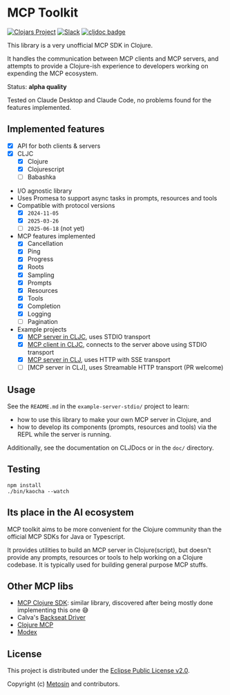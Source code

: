 # MCP Toolkit

[![Clojars Project](https://img.shields.io/clojars/v/fi.metosin/mcp-toolkit.svg)](https://clojars.org/fi.metosin/mcp-toolkit)
[![Slack](https://img.shields.io/badge/slack-mcp--toolkit-orange.svg?logo=slack)](https://clojurians.slack.com/app_redirect?channel=mcp-toolkit)
[![cljdoc badge](https://cljdoc.org/badge/fi.metosin/mcp-toolkit)](https://cljdoc.org/d/fi.metosin/mcp-toolkit)

This library is a very unofficial MCP SDK in Clojure.

It handles the communication between MCP clients and MCP servers, and attempts to provide
a Clojure-ish experience to developers working on expending the MCP ecosystem.

Status: **alpha quality**

Tested on Claude Desktop and Claude Code, no problems found for the features implemented.

## Implemented features

- [x] API for both clients & servers
- [x] CLJC
  - [x] Clojure
  - [x] Clojurescript
  - [ ] Babashka
- I/O agnostic library
- Uses Promesa to support async tasks in prompts, resources and tools
- Compatible with protocol versions
  - [x] `2024-11-05`
  - [x] `2025-03-26`
  - [ ] `2025-06-18` (not yet)
- MCP features implemented
  - [x] Cancellation
  - [x] Ping
  - [x] Progress
  - [x] Roots
  - [x] Sampling
  - [x] Prompts
  - [x] Resources
  - [x] Tools
  - [x] Completion
  - [x] Logging
  - [ ] Pagination
- Example projects
  - [x] [MCP server in CLJC](example-server-stdio), uses STDIO transport
  - [x] [MCP client in CLJC](example-client-stdio), connects to the server above using STDIO transport
  - [x] [MCP server in CLJ](example-server-sse), uses HTTP with SSE transport
  - [ ] [MCP server in CLJ], uses Streamable HTTP transport (PR welcome)

## Usage

See the `README.md` in the `example-server-stdio/` project to learn:
- how to use this library to make your own MCP server in Clojure, and
- how to develop its components (prompts, resources and tools) via the REPL
while the server is running.

Additionally, see the documentation on CLJDocs or in the `doc/` directory.

## Testing

```shell
npm install
./bin/kaocha --watch
```

## Its place in the AI ecosystem

MCP toolkit aims to be more convenient for the Clojure community than
the official MCP SDKs for Java or Typescript.

It provides utilities to build an MCP server in Clojure(script), but
doesn't provide any prompts, resources or tools to help working on a Clojure codebase.
It is typically used for building general purpose MCP stuffs.

## Other MCP libs

- [MCP Clojure SDK](https://github.com/unravel-team/mcp-clojure-sdk): similar library, discovered after being mostly done implementing this one 😅
- Calva's [Backseat Driver](https://github.com/BetterThanTomorrow/calva-backseat-driver)
- [Clojure MCP](https://github.com/bhauman/clojure-mcp)
- [Modex](https://github.com/theronic/modex)

## License

This project is distributed under the [Eclipse Public License v2.0](LICENSE.txt).

Copyright (c) [Metosin](https://metosin.fi) and contributors.
